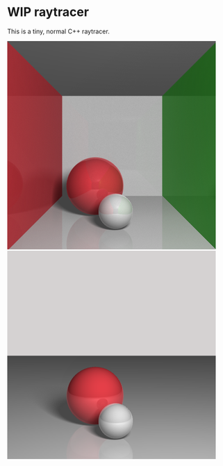 # WIP raytracer

This is a tiny, normal C++ raytracer.

![example](examples/example.png)
![example2](examples/example2.png)
